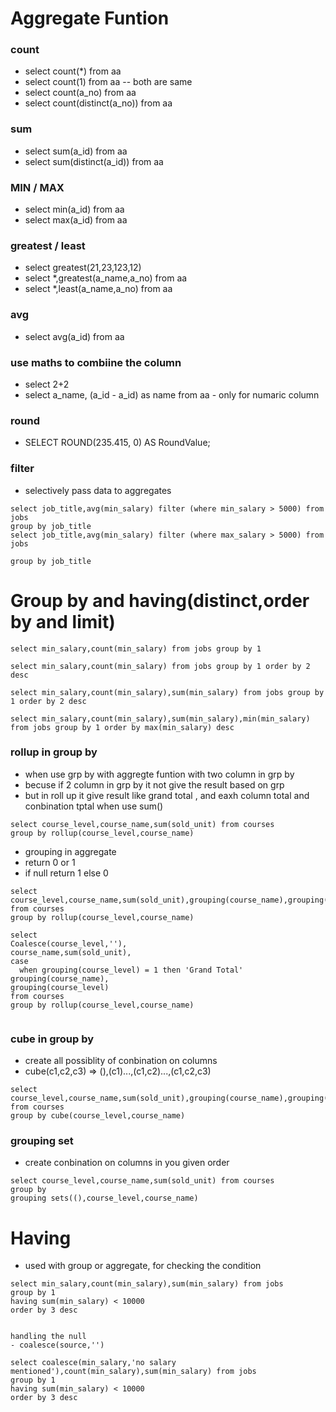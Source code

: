 # Aggregate Funtion
### count
- select count(*) from aa
- select count(1) from aa  -- both are same
- select count(a_no) from aa
- select count(distinct(a_no)) from aa

### sum
- select sum(a_id) from aa 
- select sum(distinct(a_id)) from aa
### MIN / MAX
- select min(a_id) from aa
- select max(a_id) from aa
### greatest / least
- select greatest(21,23,123,12)
- select *,greatest(a_name,a_no) from aa
- select *,least(a_name,a_no) from aa
### avg
- select avg(a_id) from aa
### use maths to combiine the column
- select 2+2
- select a_name, (a_id - a_id) as name from aa  - only for numaric column
### round
-  SELECT ROUND(235.415, 0) AS RoundValue; 
### filter 
- selectively pass data to aggregates
```
select job_title,avg(min_salary) filter (where min_salary > 5000) from jobs
group by job_title
select job_title,avg(min_salary) filter (where max_salary > 5000) from jobs

group by job_title
 ```
# Group by and having(distinct,order by and limit)
```
select min_salary,count(min_salary) from jobs group by 1

select min_salary,count(min_salary) from jobs group by 1 order by 2 desc

select min_salary,count(min_salary),sum(min_salary) from jobs group by 1 order by 2 desc

select min_salary,count(min_salary),sum(min_salary),min(min_salary) from jobs group by 1 order by max(min_salary) desc

```
### rollup in group by
- when use grp by with aggregte funtion with two column in grp by
- becuse if 2 column in grp by it not give the result based on grp
- but in roll up it give result like grand total , and eaxh column total and conbination tptal when use sum()
```
select course_level,course_name,sum(sold_unit) from courses
group by rollup(course_level,course_name)
```
- grouping in aggregate
- return 0 or 1
- if null return 1 else 0
```
select course_level,course_name,sum(sold_unit),grouping(course_name),grouping(course_level) from courses
group by rollup(course_level,course_name)

select
Coalesce(course_level,''),
course_name,sum(sold_unit),
case
  when grouping(course_level) = 1 then 'Grand Total'
grouping(course_name),
grouping(course_level)
from courses
group by rollup(course_level,course_name)


```
### cube in group by
- create all possiblity of conbination on columns
- cube(c1,c2,c3) => (),(c1)...,(c1,c2)...,(c1,c2,c3)
```
select course_level,course_name,sum(sold_unit),grouping(course_name),grouping(course_level) from courses
group by cube(course_level,course_name)
```

### grouping set
- create conbination on columns in you given order
```
select course_level,course_name,sum(sold_unit) from courses
group by
grouping sets((),course_level,course_name)
```

# Having
- used with group or aggregate, for checking the condition
```
select min_salary,count(min_salary),sum(min_salary) from jobs
group by 1
having sum(min_salary) < 10000
order by 3 desc 


handling the null
- coalesce(source,'')

select coalesce(min_salary,'no salary mentioned'),count(min_salary),sum(min_salary) from jobs
group by 1
having sum(min_salary) < 10000
order by 3 desc 
```


